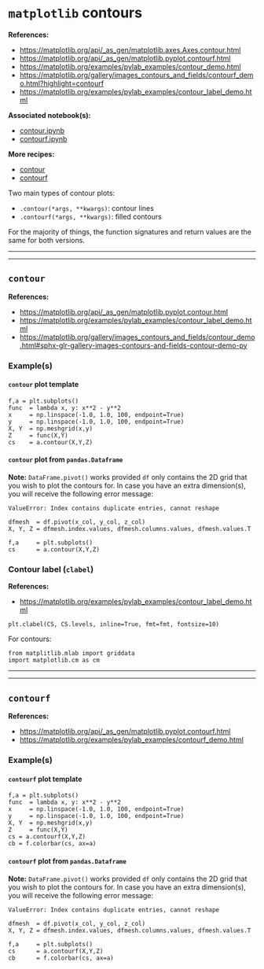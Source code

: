 # `matplotlib` contours

**References:**
- https://matplotlib.org/api/_as_gen/matplotlib.axes.Axes.contour.html
- https://matplotlib.org/api/_as_gen/matplotlib.pyplot.contourf.html
- https://matplotlib.org/examples/pylab_examples/contour_demo.html
- https://matplotlib.org/gallery/images_contours_and_fields/contourf_demo.html?highlight=contourf
- https://matplotlib.org/examples/pylab_examples/contour_label_demo.html

**Associated notebook(s):**
- [contour.ipynb](./notebooks/contour.ipynb)
- [contourf.ipynb](./notebooks/contourf.ipynb)

**More recipes:**
- [contour](./recipes/contour.md)
- [contourf](./recipes/contourf.md)


Two main types of contour plots:
- `.contour(*args, **kwargs)`: contour lines
- `.contourf(*args, **kwargs)`: filled contours

For the majority of things, the function signatures and return values are the same for both versions.


-------------------------------------------------------------------------------------
-------------------------------------------------------------------------------------

## `contour`

**References:**
- https://matplotlib.org/api/_as_gen/matplotlib.pyplot.contour.html
- https://matplotlib.org/examples/pylab_examples/contour_label_demo.html
- https://matplotlib.org/gallery/images_contours_and_fields/contour_demo.html#sphx-glr-gallery-images-contours-and-fields-contour-demo-py

### Example(s)

#### `contour` plot template

~~~~
f,a = plt.subplots()
func  = lambda x, y: x**2 - y**2
x     = np.linspace(-1.0, 1.0, 100, endpoint=True)
y     = np.linspace(-1.0, 1.0, 100, endpoint=True)
X, Y  = np.meshgrid(x,y)
Z     = func(X,Y)
cs    = a.contour(X,Y,Z)
~~~~

#### `contour` plot from `pandas.Dataframe`

**Note:**
`DataFrame.pivot()` works provided `df` only contains the 2D grid that you wish
to plot the contours for. In case you have an extra dimension(s), you will receive
the following error message:
~~~~
ValueError: Index contains duplicate entries, cannot reshape
~~~~

~~~~
dfmesh  = df.pivot(x_col, y_col, z_col)
X, Y, Z = dfmesh.index.values, dfmesh.columns.values, dfmesh.values.T

f,a     = plt.subplots()
cs      = a.contour(X,Y,Z)
~~~~

### Contour label (`clabel`)

**References:**
- https://matplotlib.org/examples/pylab_examples/contour_label_demo.html

~~~~
plt.clabel(CS, CS.levels, inline=True, fmt=fmt, fontsize=10)
~~~~

For contours:

~~~~
from matplitlib.mlab import griddata
import matplotlib.cm as cm
~~~~


---------------------------------------------------------------------------------------
---------------------------------------------------------------------------------------


## `contourf`

**References:**
- https://matplotlib.org/api/_as_gen/matplotlib.pyplot.contourf.html
- https://matplotlib.org/examples/pylab_examples/contourf_demo.html

### Example(s)

#### `contourf` plot template

~~~~
f,a = plt.subplots()
func  = lambda x, y: x**2 - y**2
x     = np.linspace(-1.0, 1.0, 100, endpoint=True)
y     = np.linspace(-1.0, 1.0, 100, endpoint=True)
X, Y  = np.meshgrid(x,y)
Z     = func(X,Y)
cs = a.contourf(X,Y,Z)
cb = f.colorbar(cs, ax=a)
~~~~

#### `contourf` plot from `pandas.Dataframe`

**Note:**
`DataFrame.pivot()` works provided `df` only contains the 2D grid that you wish
to plot the contours for. In case you have an extra dimension(s), you will receive
the following error message:

~~~~
ValueError: Index contains duplicate entries, cannot reshape
~~~~

~~~~
dfmesh  = df.pivot(x_col, y_col, z_col)
X, Y, Z = dfmesh.index.values, dfmesh.columns.values, dfmesh.values.T

f,a     = plt.subplots()
cs      = a.contourf(X,Y,Z)
cb      = f.colorbar(cs, ax=a)
~~~~
